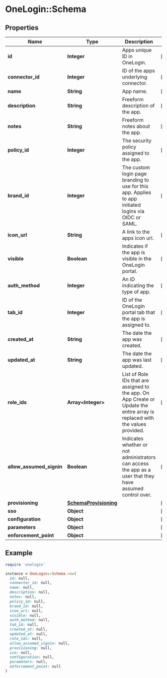 # OneLogin::Schema

## Properties

| Name | Type | Description | Notes |
| ---- | ---- | ----------- | ----- |
| **id** | **Integer** | Apps unique ID in OneLogin. | [optional] |
| **connector_id** | **Integer** | ID of the apps underlying connector. | [optional] |
| **name** | **String** | App name. | [optional] |
| **description** | **String** | Freeform description of the app. | [optional] |
| **notes** | **String** | Freeform notes about the app. | [optional] |
| **policy_id** | **Integer** | The security policy assigned to the app. | [optional] |
| **brand_id** | **Integer** | The custom login page branding to use for this app. Applies to app initiated logins via OIDC or SAML. | [optional] |
| **icon_url** | **String** | A link to the apps icon url. | [optional] |
| **visible** | **Boolean** | Indicates if the app is visible in the OneLogin portal. | [optional] |
| **auth_method** | **Integer** | An ID indicating the type of app. | [optional] |
| **tab_id** | **Integer** | ID of the OneLogin portal tab that the app is assigned to. | [optional] |
| **created_at** | **String** | The date the app was created. | [optional] |
| **updated_at** | **String** | The date the app was last updated. | [optional] |
| **role_ids** | **Array&lt;Integer&gt;** | List of Role IDs that are assigned to the app. On App Create or Update the entire array is replaced with the values provided. | [optional] |
| **allow_assumed_signin** | **Boolean** | Indicates whether or not administrators can access the app as a user that they have assumed control over. | [optional] |
| **provisioning** | [**SchemaProvisioning**](SchemaProvisioning.md) |  | [optional] |
| **sso** | **Object** |  | [optional] |
| **configuration** | **Object** |  | [optional] |
| **parameters** | **Object** |  | [optional] |
| **enforcement_point** | **Object** |  | [optional] |

## Example

```ruby
require 'onelogin'

instance = OneLogin::Schema.new(
  id: null,
  connector_id: null,
  name: null,
  description: null,
  notes: null,
  policy_id: null,
  brand_id: null,
  icon_url: null,
  visible: null,
  auth_method: null,
  tab_id: null,
  created_at: null,
  updated_at: null,
  role_ids: null,
  allow_assumed_signin: null,
  provisioning: null,
  sso: null,
  configuration: null,
  parameters: null,
  enforcement_point: null
)
```

